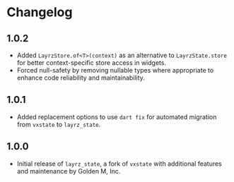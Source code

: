 # Changelog

## 1.0.2

- Added `LayrzStore.of<T>(context)` as an alternative to `LayrzState.store` for better context-specific store access in widgets.
- Forced null-safety by removing nullable types where appropriate to enhance code reliability and maintainability.

## 1.0.1

- Added replacement options to use `dart fix` for automated migration from `vxstate` to `layrz_state`.

## 1.0.0

- Initial release of `layrz_state`, a fork of `vxstate` with additional features and maintenance by Golden M, Inc.
